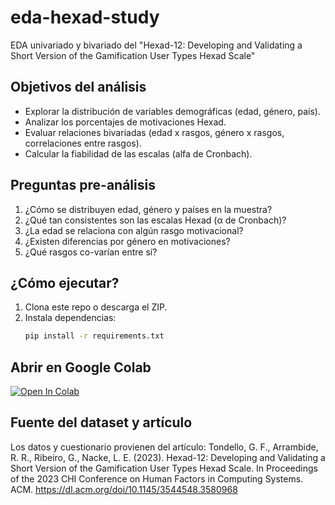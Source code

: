 # eda-hexad-study
EDA univariado y bivariado del "Hexad-12: Developing and Validating a Short Version of the Gamification User Types Hexad Scale"

## Objetivos del análisis
- Explorar la distribución de variables demográficas (edad, género, país).
- Analizar los porcentajes de motivaciones Hexad.
- Evaluar relaciones bivariadas (edad x rasgos, género x rasgos, correlaciones entre rasgos).
- Calcular la fiabilidad de las escalas (alfa de Cronbach).

## Preguntas pre-análisis
1. ¿Cómo se distribuyen edad, género y países en la muestra?
2. ¿Qué tan consistentes son las escalas Hexad (α de Cronbach)?
3. ¿La edad se relaciona con algún rasgo motivacional?
4. ¿Existen diferencias por género en motivaciones?
5. ¿Qué rasgos co-varían entre sí?

## ¿Cómo ejecutar?
1. Clona este repo o descarga el ZIP.  
2. Instala dependencias:
   ```bash
   pip install -r requirements.txt

## Abrir en Google Colab

[![Open In Colab](https://colab.research.google.com/assets/colab-badge.svg)](
https://colab.research.google.com/github/JesusConnolly/eda-hexad-study2/blob/main/notebooks/EDA_HEXAD12.ipynb)


## Fuente del dataset y artículo
Los datos y cuestionario provienen del artículo:
Tondello, G. F., Arrambide, R. R., Ribeiro, G., Nacke, L. E. (2023). Hexad-12: Developing and Validating a Short Version of the Gamification User Types Hexad Scale. In Proceedings of the 2023 CHI Conference on Human Factors in Computing Systems. ACM.
https://dl.acm.org/doi/10.1145/3544548.3580968
